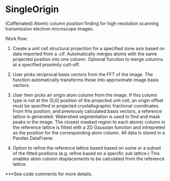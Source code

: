# SingleOrigin

(Caffeinated) Atomic column position finding for high resolution scanning transmission electron microscope images.

Work flow:
1) Create a unit cell structural projection for a specified zone axis based on data imported from a .cif. Automatically merges atoms with the same projected position into one column. Optional function to merge columns at a specified proximity cutt-off.
 
2) User picks reciprocal basis vectors from the FFT of the image. The function automatically transforms these into approximate image basis vectors.

3) User then picks an origin atom column from the image. If this column type is not at the (0,0) position of the projected unit cell, an origin offset must be specified in projected crystallographic fractional coordinates. From this position, and previously calculated basis vectors, a reference lattice is generated. Watershed segmentation is used to find and mask peaks in the image. The closest masked region to each atomic column in the reference lattice is fitted with a 2D Gaussian function and intrepreted as the position for the corresponding atom column. All data is stored in a Pandas DataFrame.

4) Option to refine the reference lattice based based on some or a subset of the fitted positions (e.g. refine based on a specific sub lattice.) This enables atom column displacements to be calculated from the reference lattice.

***See code comments for more details.
